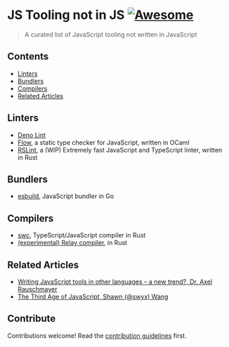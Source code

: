 # JS Tooling not in JS [![Awesome](https://awesome.re/badge.svg)](https://awesome.re)

> A curated list of JavaScript tooling not written in JavaScript


## Contents

- [Linters](#linters)
- [Bundlers](#bundlers)
- [Compilers](#compilers)
- [Related Articles](#related-articles)

## Linters

- [Deno Lint](https://github.com/denoland/deno_lint)
- [Flow](https://flow.org/), a static type checker for JavaScript, written in OCaml
- [RSLint](https://github.com/rslint/rslint), a (WIP) Extremely fast JavaScript and TypeScript linter, written in Rust


## Bundlers

- [esbuild](https://esbuild.github.io/getting-started/), JavaScript bundler in Go

## Compilers

- [swc](https://github.com/swc-project/swc), TypeScript/JavaScript compiler in Rust
- [(experimental) Relay compiler](https://github.com/facebook/relay/tree/master/compiler), in Rust

## Related Articles

- [Writing JavaScript tools in other languages – a new trend?, Dr. Axel Rauschmayer](https://2ality.com/2020/10/js-plus-other-languages.html)
- [The Third Age of JavaScript, Shawn (@swyx) Wang](https://www.swyx.io/js-third-age/)

## Contribute

Contributions welcome! Read the [contribution guidelines](CONTRIBUTING.md) first.
